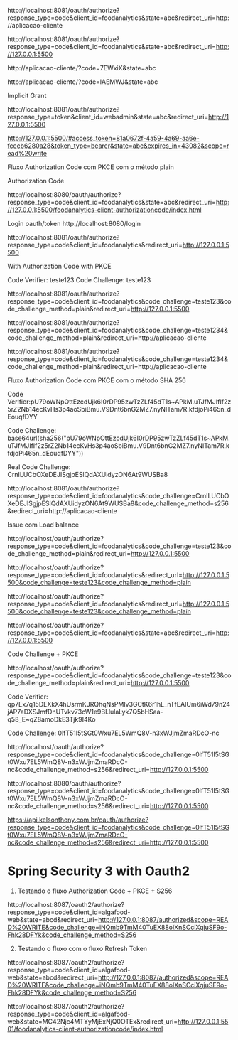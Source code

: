 http://localhost:8081/oauth/authorize?response_type=code&client_id=foodanalytics&state=abc&redirect_uri=http://aplicacao-cliente

http://localhost:8081/oauth/authorize?response_type=code&client_id=foodanalytics&state=abc&redirect_uri=http://127.0.0.1:5500

http://aplicacao-cliente/?code=7EWxiX&state=abc

http://aplicacao-cliente/?code=lAEMWJ&state=abc

Implicit Grant

http://localhost:8081/oauth/authorize?response_type=token&client_id=webadmin&state=abc&redirect_uri=http://127.0.0.1:5500

http://127.0.0.1:5500/#access_token=81a0672f-4a59-4a69-aa6e-fcecb6280a28&token_type=bearer&state=abc&expires_in=43082&scope=read%20write

Fluxo Authorization Code com PKCE com o método plain

Authorization Code

http://localhost:8080/oauth/authorize?response_type=code&client_id=foodanalytics&state=abc&redirect_uri=http://127.0.0.1:5500/foodanalytics-client-authorizationcode/index.html

Login oauth/token
http://localhost:8080/login

http://localhost:8081/oauth/authorize?response_type=code&client_id=foodanalytics&redirect_uri=http://127.0.0.1:5500

With Authorization Code with PKCE

Code Verifier: teste123
Code Challenge: teste123

http://localhost:8081/oauth/authorize?response_type=code&client_id=foodanalytics&code_challenge=teste123&code_challenge_method=plain&redirect_uri=http://127.0.0.1:5500



http://localhost:8081/oauth/authorize?response_type=code&client_id=foodanalytics&code_challenge=teste1234&code_challenge_method=plain&redirect_uri=http://aplicacao-cliente

http://localhost:8081/oauth/authorize?response_type=code&client_id=foodanalytics&code_challenge=teste1234&code_challenge_method=plain&redirect_uri=http://aplicacao-cliente

Fluxo Authorization Code com PKCE com o método SHA 256

Code Verifier:pU79oWNpOttEzcdUjk6I0rDP95zwTzZLf45dT1s~APkM.uTJfMJIfIf2z5rZ2Nb14ecKvHs3p4aoSbiBmu.V9Dnt6bnG2MZ7.nyNITam7R.kfdjoPi465n_dEouqfDYY

Code Challenge: base64url(sha256("pU79oWNpOttEzcdUjk6I0rDP95zwTzZLf45dT1s~APkM.uTJfMJIfIf2z5rZ2Nb14ecKvHs3p4aoSbiBmu.V9Dnt6bnG2MZ7.nyNITam7R.kfdjoPi465n_dEouqfDYY"))

Real Code Challenge: CrnILUCbOXeDEJISgjpESlQdAXUidyzON6At9WUSBa8

http://localhost:8081/oauth/authorize?response_type=code&client_id=foodanalytics&code_challenge=CrnILUCbOXeDEJISgjpESlQdAXUidyzON6At9WUSBa8&code_challenge_method=s256&redirect_uri=http://aplicacao-cliente


Issue com Load balance

http://localhost/oauth/authorize?response_type=code&client_id=foodanalytics&code_challenge=teste123&code_challenge_method=plain&redirect_uri=http://127.0.0.1:5500

http://localhost/oauth/authorize?response_type=code&client_id=foodanalytics&redirect_url=http://127.0.0.1:5500&code_challenge=teste123&code_challenge_method=plain

http://localhost/oauth/authorize?response_type=code&client_id=foodanalytics&redirect_url=http://127.0.0.1:5500&code_challenge=teste123&code_challenge_method=plain

http://localhost/oauth/authorize?response_type=code&client_id=foodanalytics&state=abc&redirect_uri=http://127.0.0.1:5500

Code Challenge + PKCE 

http://localhost/oauth/authorize?response_type=code&client_id=foodanalytics&code_challenge=teste123&code_challenge_method=plain&redirect_uri=http://127.0.0.1:5500


Code Verifier: qp7Ex7q15DEXkX4hUsrmKJRQhqNsPMIv3GCtK6r1hL_nTfEAIUm6iWd79n24jAP7aDXSJmfDnUTvkv73cW1e9BI.lulaLyk7Q5bHSaa-q58_E~qZ8amoDkE3Tjk9I4Ko

Code Challenge: 0lfT51I5tSGt0Wxu7EL5WmQ8V-n3xWJjmZmaRDcO-nc

http://localhost/oauth/authorize?response_type=code&client_id=foodanalytics&code_challenge=0lfT51I5tSGt0Wxu7EL5WmQ8V-n3xWJjmZmaRDcO-nc&code_challenge_method=s256&redirect_uri=http://127.0.0.1:5500

http://localhost:8080/oauth/authorize?response_type=code&client_id=foodanalytics&code_challenge=0lfT51I5tSGt0Wxu7EL5WmQ8V-n3xWJjmZmaRDcO-nc&code_challenge_method=s256&redirect_uri=http://127.0.0.1:5500

https://api.kelsonthony.com.br/oauth/authorize?response_type=code&client_id=foodanalytics&code_challenge=0lfT51I5tSGt0Wxu7EL5WmQ8V-n3xWJjmZmaRDcO-nc&code_challenge_method=s256&redirect_uri=http://127.0.0.1:5500


# Spring Security 3 with Oauth2 

01. Testando o fluxo Authorization Code + PKCE + S256 

http://localhost:8087/oauth2/authorize?response_type=code&client_id=algafood-web&state=abcd&redirect_uri=http://127.0.0.1:8087/authorized&scope=READ%20WRITE&code_challenge=iNQmb9TmM40TuEX88olXnSCciXgjuSF9o-Fhk28DFYk&code_challenge_method=S256

02. Testando o fluxo com o fluxo Refresh Token

http://localhost:8087/oauth2/authorize?response_type=code&client_id=algafood-web&state=abcd&redirect_uri=http://127.0.0.1:8087/authorized&scope=READ%20WRITE&code_challenge=iNQmb9TmM40TuEX88olXnSCciXgjuSF9o-Fhk28DFYk&code_challenge_method=S256

http://localhost:8087/oauth2/authorize?response_type=code&client_id=algafood-web&state=MC42Njc4MTYyMjExNjQ0OTEx&redirect_uri=http://127.0.0.1:5501/foodanalytics-client-authorizationcode/index.html



